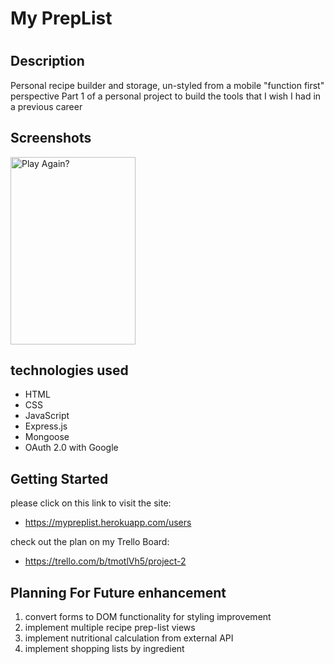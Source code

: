 # My PrepList

# 

## Description

Personal recipe builder and storage, un-styled from a mobile "function first" perspective
Part 1 of a personal project to build the tools that I wish I had in a previous career 


## Screenshots
<img src = "https://i.imgur.com/US1q6ok.png" title="source: imgur.com" width = "200px" height="300px" alt="Play Again?">




## technologies used
* HTML
* CSS
* JavaScript
* Express.js
* Mongoose
* OAuth 2.0 with Google


## 

## Getting Started
please click on this link to visit the site:
* https://mypreplist.herokuapp.com/users

check out the plan on my Trello Board:
* https://trello.com/b/tmotlVh5/project-2

## Planning For Future enhancement

1) convert forms to DOM functionality for styling improvement 
2) implement multiple recipe prep-list views 
3) implement nutritional calculation from external API
4) implement shopping lists by ingredient 




